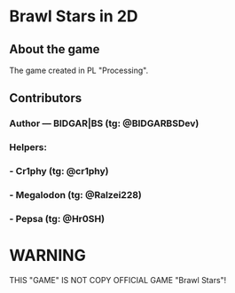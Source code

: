 # Brawl Stars in 2D
## About the game
The game created in PL "Processing".
## Contributors
### Author —  **BIDGAR|BS** (tg: @BIDGARBSDev)
### Helpers:
### - **Cr1phy** (tg: @cr1phy)
### - **Megalodon** (tg: @Ralzei228)
### - **Pepsa** (tg: @Hr0SH)

# WARNING
THIS "GAME" IS NOT COPY OFFICIAL GAME "Brawl Stars"!
